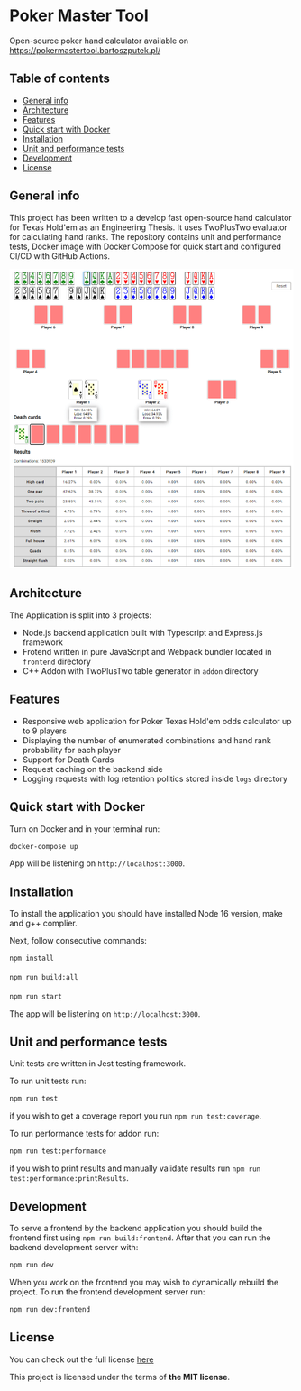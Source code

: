 # Poker Master Tool
Open-source poker hand calculator available on https://pokermastertool.bartoszputek.pl/
## Table of contents
* [General info](#general-info)
* [Architecture](#architecture)
* [Features](#features)
* [Quick start with Docker](#quick-start-with-docker)
* [Installation](#installation)
* [Unit and performance tests](#unit-and-performance-tests)
* [Development](#development)
* [License](#license)

## General info
This project has been written to a develop fast open-source hand calculator for Texas Hold'em as an Engineering Thesis. It uses TwoPlusTwo evaluator for calculating hand ranks. The repository contains unit and performance tests, Docker image with Docker Compose for quick start and configured CI/CD with GitHub Actions.

![Application view](./readme/application-view.png)

## Architecture
The Application is split into 3 projects:
* Node.js backend application built with Typescript and Express.js framework 
* Frotend written in pure JavaScript and Webpack bundler located in `frontend` directory
* C++ Addon with TwoPlusTwo table generator in `addon` directory

## Features
* Responsive web application for Poker Texas Hold'em odds calculator up to 9 players
* Displaying the number of enumerated combinations and hand rank probability for each player
* Support for Death Cards
* Request caching on the backend side
* Logging requests with log retention politics stored inside `logs` directory

## Quick start with Docker

Turn on Docker and in your terminal run:

```bash
docker-compose up
```

App will be listening on `http://localhost:3000`.

## Installation

To install the application you should have installed Node 16 version, make and g++ complier.

Next, follow consecutive commands:

```bash
npm install 

npm run build:all

npm run start
```

The app will be listening on `http://localhost:3000`.

## Unit and performance tests

Unit tests are written in Jest testing framework.

To run unit tests run:

```bash
npm run test
```

if you wish to get a coverage report you run `npm run test:coverage`.

To run performance tests for addon run:

```bash
npm run test:performance
```

if you wish to print results and manually validate results run `npm run test:performance:printResults`.

## Development

To serve a frontend by the backend application you should build the frontend first using `npm run build:frontend`. After that you can run the backend development server with:

```bash
npm run dev
```

When you work on the frontend you may wish to dynamically rebuild the project. To run the frontend development server run:

```bash
npm run dev:frontend
```

## License
You can check out the full license [here](./LICENSE)

This project is licensed under the terms of **the MIT license**.